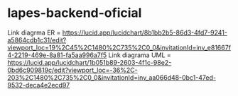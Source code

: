 # lapes-backend-oficial

Link diagrma ER = https://lucid.app/lucidchart/8b1bb2b5-86d3-4fd7-9241-a5864cdb1c31/edit?viewport_loc=19%2C45%2C1480%2C735%2C0_0&invitationId=inv_e81667f4-2219-469e-8a81-fa5aa996a7f5
Link diagrama UML = https://lucid.app/lucidchart/1b051b89-2603-4f1c-98e2-0bd6c909819c/edit?viewport_loc=-36%2C-203%2C1480%2C735%2C0_0&invitationId=inv_aa066d48-0bc1-47ed-9532-deca4e2ecd97
